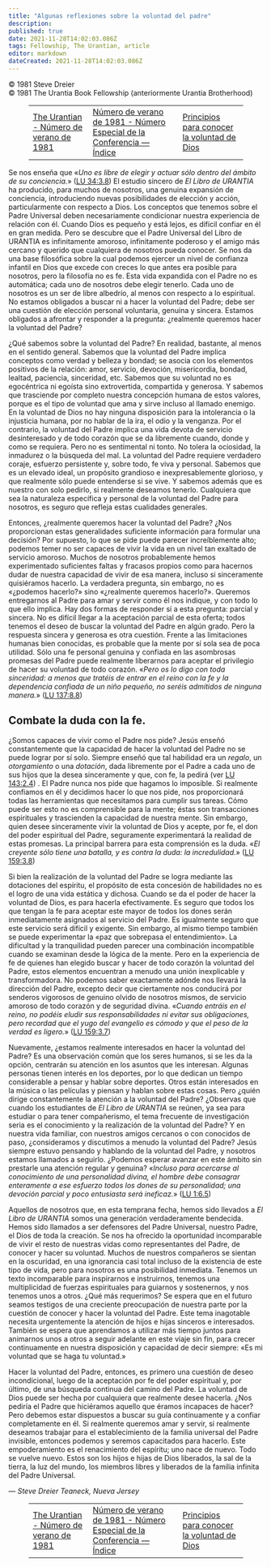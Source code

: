 ```yaml
---
title: "Algunas reflexiones sobre la voluntad del padre"
description: 
published: true
date: 2021-11-28T14:02:03.086Z
tags: Fellowship, The Urantian, article
editor: markdown
dateCreated: 2021-11-28T14:02:03.086Z
---
```


<p class="v-card v-sheet theme--light grey lighten-3 px-2">© 1981 Steve Dreier<br>© 1981 The Urantia Book Fellowship (anteriormente Urantia Brotherhood)</p>
<figure class="table chapter-navigator">
  <table>
    <tbody>
      <tr>
        <td>
        <a href="/es/article/The_Urantian/The_Urantian_1981_07">
          <span class="mdi mdi-arrow-left-drop-circle"></span><span class="pl-2">The Urantian - Número de verano de 1981</span>
        </a>
        </td>
        <td>
        <a href="/es/index/articles_the_urantian#número-de-verano-de-1981-número-especial-de-la-conferencia">
          <span class="mdi mdi-book-open-variant"></span><span class="pl-2">Número de verano de 1981 - Número Especial de la Conferencia — Índice</span>
        </a>
        </td>
        <td>
        <a href="/es/article/Harry_McMullan_III/Principles_Of_Knowing_Gods_Will">
          <span class="pr-2">Principios para conocer la voluntad de Dios</span><span class="mdi mdi-arrow-right-drop-circle"></span>
        </a>
        </td>
      </tr>
    </tbody>
  </table>
</figure>



Se nos enseña que «_Uno es libre de elegir y actuar sólo dentro del ámbito de su conciencia._» (<a id="a37_96"></a>[LU 34:3.8](/es/The_Urantia_Book/34#p3_8)) El estudio sincero de _El Libro de URANTIA_ ha producido, para muchos de nosotros, una genuina expansión de conciencia, introduciendo nuevas posibilidades de elección y acción, particularmente con respecto a Dios. Los conceptos que tenemos sobre el Padre Universal deben necesariamente condicionar nuestra experiencia de relación con él. Cuando Dios es pequeño y está lejos, es difícil confiar en él en gran medida. Pero se descubre que el Padre Universal del Libro de URANTIA es infinitamente amoroso, infinitamente poderoso y el amigo más cercano y querido que cualquiera de nosotros pueda conocer. Se nos da una base filosófica sobre la cual podemos ejercer un nivel de confianza infantil en Dios que excede con creces lo que antes era posible para nosotros, pero la filosofía no es fe. Esta vida expandida con el Padre no es automática; cada uno de nosotros debe elegir tenerlo. Cada uno de nosotros es un ser de libre albedrío, al menos con respecto a lo espiritual. No estamos obligados a buscar ni a hacer la voluntad del Padre; debe ser una cuestión de elección personal voluntaria, genuina y sincera. Estamos obligados a afrontar y responder a la pregunta: ¿realmente queremos hacer la voluntad del Padre?

¿Qué sabemos sobre la voluntad del Padre? En realidad, bastante, al menos en el sentido general. Sabemos que la voluntad del Padre implica conceptos como verdad y belleza y bondad; se asocia con los elementos positivos de la relación: amor, servicio, devoción, misericordia, bondad, lealtad, paciencia, sinceridad, etc. Sabemos que su voluntad no es egocéntrica ni egoísta sino extrovertida, compartida y generosa. Y sabemos que trasciende por completo nuestra concepción humana de estos valores, porque es el tipo de voluntad que ama y sirve incluso al llamado enemigo. En la voluntad de Dios no hay ninguna disposición para la intolerancia o la injusticia humana, por no hablar de la ira, el odio y la venganza. Por el contrario, la voluntad del Padre implica una vida devota de servicio desinteresado y de todo corazón que se da libremente cuando, donde y como se requiera. Pero no es sentimental ni tonto. No tolera la ociosidad, la inmadurez o la búsqueda del mal. La voluntad del Padre requiere verdadero coraje, esfuerzo persistente y, sobre todo, fe viva y personal. Sabemos que es un elevado ideal, un propósito grandioso e inexpresablemente glorioso, y que realmente sólo puede entenderse si se vive. Y sabemos además que es nuestro con solo pedirlo, si realmente deseamos tenerlo. Cualquiera que sea la naturaleza específica y personal de la voluntad del Padre para nosotros, es seguro que refleja estas cualidades generales.

Entonces, ¿realmente queremos hacer la voluntad del Padre? ¿Nos proporcionan estas generalidades suficiente información para formular una decisión? Por supuesto, lo que se pide puede parecer increíblemente alto; podemos temer no ser capaces de vivir la vida en un nivel tan exaltado de servicio amoroso. Muchos de nosotros probablemente hemos experimentado suficientes faltas y fracasos propios como para hacernos dudar de nuestra capacidad de vivir de esa manera, incluso si sinceramente quisiéramos hacerlo. La verdadera pregunta, sin embargo, no es «¿podemos hacerlo?» sino «¿realmente queremos hacerlo?». Queremos entregarnos al Padre para amar y servir como él nos indique, y con todo lo que ello implica. Hay dos formas de responder sí a esta pregunta: parcial y sincera. No es difícil llegar a la aceptación parcial de esta oferta; todos tenemos el deseo de buscar la voluntad del Padre en algún grado. Pero la respuesta sincera y generosa es otra cuestión. Frente a las limitaciones humanas bien conocidas, es probable que la mente por sí sola sea de poca utilidad. Sólo una fe personal genuina y confiada en las asombrosas promesas del Padre puede realmente liberarnos para aceptar el privilegio de hacer su voluntad de todo corazón. «_Pero os lo digo con toda sinceridad: a menos que tratéis de entrar en el reino con la fe y la dependencia confiada de un niño pequeño, no seréis admitidos de ninguna manera._» (<a id="a41_1422"></a>[LU 137:8.8](/es/The_Urantia_Book/137#p8_8))

## Combate la duda con la fe.

¿Somos capaces de vivir como el Padre nos pide? Jesús enseñó constantemente que la capacidad de hacer la voluntad del Padre no se puede lograr por sí solo. Siempre enseñó que tal habilidad era un _regalo_, un _otorgamiento_ o una _dotación_, dada libremente por el Padre a cada uno de sus hijos que la desea sinceramente y que, con fe, la pedirá (ver <a id="a45_351"></a>[LU 143:2.4](/es/The_Urantia_Book/143#p2_4)) . El Padre nunca nos pide que hagamos lo imposible. Si realmente confiamos en él y decidimos hacer lo que nos pide, nos proporcionará todas las herramientas que necesitamos para cumplir sus tareas. Cómo puede ser esto no es comprensible para la mente; éstas son transacciones espirituales y trascienden la capacidad de nuestra mente. Sin embargo, quien desee sinceramente vivir la voluntad de Dios y acepte, por fe, el don del poder espiritual del Padre, seguramente experimentará la realidad de estas promesas. La principal barrera para esta comprensión es la duda. «_El creyente sólo tiene una batalla, y es contra la duda: la incredulidad._» (<a id="a45_1042"></a>[LU 159:3.8](/es/The_Urantia_Book/159#p3_8))

Si bien la realización de la voluntad del Padre se logra mediante las dotaciones del espíritu, el propósito de esta concesión de habilidades no es el logro de una vida estática y dichosa. Cuando se da el poder de hacer la voluntad de Dios, es para hacerla efectivamente. Es seguro que todos los que tengan la fe para aceptar este mayor de todos los dones serán inmediatamente asignados al servicio del Padre. Es igualmente seguro que este servicio será difícil y exigente. Sin embargo, al mismo tiempo también se puede experimentar la «paz que sobrepasa el entendimiento». La dificultad y la tranquilidad pueden parecer una combinación incompatible cuando se examinan desde la lógica de la mente. Pero en la experiencia de fe de quienes han elegido buscar y hacer de todo corazón la voluntad del Padre, estos elementos encuentran a menudo una unión inexplicable y transformadora. No podemos saber exactamente adónde nos llevará la dirección del Padre, excepto decir que ciertamente nos conducirá por senderos vigorosos de genuino olvido de nosotros mismos, de servicio amoroso de todo corazón y de seguridad divina. «_Cuando entráis en el reino, no podéis eludir sus responsabilidades ni evitar sus obligaciones, pero recordad que el yugo del evangelio es cómodo y que el peso de la verdad es ligero._» (<a id="a47_1304"></a>[LU 159:3.7](/es/The_Urantia_Book/159#p3_7))

Nuevamente, ¿estamos realmente interesados en hacer la voluntad del Padre? Es una observación común que los seres humanos, si se les da la opción, centrarán su atención en los asuntos que les interesan. Algunas personas tienen interés en los deportes, por lo que dedican un tiempo considerable a pensar y hablar sobre deportes. Otros están interesados en la música o las películas y piensan y hablan sobre estas cosas. Pero ¿quién dirige constantemente la atención a la voluntad del Padre? ¿Observas que cuando los estudiantes de _El Libro de URANTIA_ se reúnen, ya sea para estudiar o para tener compañerismo, el tema frecuente de investigación seria es el conocimiento y la realización de la voluntad del Padre? Y en nuestra vida familiar, con nuestros amigos cercanos o con conocidos de paso, ¿consideramos y discutimos a menudo la voluntad del Padre? Jesús siempre estuvo pensando y hablando de la voluntad del Padre, y nosotros estamos llamados a seguirlo. ¿Podemos esperar avanzar en este ámbito sin prestarle una atención regular y genuina? «_Incluso para acercarse al conocimiento de una personalidad divina, el hombre debe consagrar enteramente a ese esfuerzo todos los dones de su personalidad; una devoción parcial y poco entusiasta será ineficaz._» (<a id="a49_1262"></a>[LU 1:6.5](/es/The_Urantia_Book/1#p6_5))

Aquellos de nosotros que, en esta temprana fecha, hemos sido llevados a _El Libro de URANTIA_ somos una generación verdaderamente bendecida. Hemos sido llamados a ser defensores del Padre Universal, nuestro Padre, el Dios de toda la creación. Se nos ha ofrecido la oportunidad incomparable de vivir el resto de nuestras vidas como representantes del Padre, de conocer y hacer su voluntad. Muchos de nuestros compañeros se sientan en la oscuridad, en una ignorancia casi total incluso de la existencia de este tipo de vida, pero para nosotros es una posibilidad inmediata. Tenemos un texto incomparable para inspirarnos e instruirnos, tenemos una multiplicidad de fuerzas espirituales para guiarnos y sostenernos, y nos tenemos unos a otros. ¿Qué más requerimos? Se espera que en el futuro seamos testigos de una creciente preocupación de nuestra parte por la cuestión de conocer y hacer la voluntad del Padre. Este tema inagotable necesita urgentemente la atención de hijos e hijas sinceros e interesados. También se espera que aprendamos a utilizar más tiempo juntos para animarnos unos a otros a seguir adelante en este viaje sin fin, para crecer continuamente en nuestra disposición y capacidad de decir siempre: «Es mi voluntad que se haga tu voluntad.»

Hacer la voluntad del Padre, entonces, es primero una cuestión de deseo incondicional, luego de la aceptación por fe del poder espiritual y, por último, de una búsqueda continua del camino del Padre. La voluntad de Dios puede ser hecha por cualquiera que realmente desee hacerla. ¿Nos pediría el Padre que hiciéramos aquello que éramos incapaces de hacer? Pero debemos estar dispuestos a buscar su guía continuamente y a confiar completamente en él. Si realmente queremos amar y servir, si realmente deseamos trabajar para el establecimiento de la familia universal del Padre invisible, entonces podemos y seremos capacitados para hacerlo. Este empoderamiento es el renacimiento del espíritu; uno nace de nuevo. Todo se vuelve nuevo. Estos son los hijos e hijas de Dios liberados, la sal de la tierra, la luz del mundo, los miembros libres y liberados de la familia infinita del Padre Universal.

— _Steve Dreier_
_Teaneck, Nueva Jersey_



<figure class="table chapter-navigator">
  <table>
    <tbody>
      <tr>
        <td>
        <a href="/es/article/The_Urantian/The_Urantian_1981_07">
          <span class="mdi mdi-arrow-left-drop-circle"></span><span class="pl-2">The Urantian - Número de verano de 1981</span>
        </a>
        </td>
        <td>
        <a href="/es/index/articles_the_urantian#número-de-verano-de-1981-número-especial-de-la-conferencia">
          <span class="mdi mdi-book-open-variant"></span><span class="pl-2">Número de verano de 1981 - Número Especial de la Conferencia — Índice</span>
        </a>
        </td>
        <td>
        <a href="/es/article/Harry_McMullan_III/Principles_Of_Knowing_Gods_Will">
          <span class="pr-2">Principios para conocer la voluntad de Dios</span><span class="mdi mdi-arrow-right-drop-circle"></span>
        </a>
        </td>
      </tr>
    </tbody>
  </table>
</figure>
